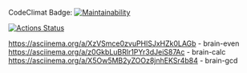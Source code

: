 CodeClimat Badge: [![Maintainability](https://api.codeclimate.com/v1/badges/a99a88d28ad37a79dbf6/maintainability)](https://codeclimate.com/github/codeclimate/codeclimate/maintainability)

[![Actions Status](https://github.com/fedotovarita/frontend-project-lvl1/workflows/Linter/badge.svg)](https://github.com/fedotovarita/frontend-project-lvl1/actions)

https://asciinema.org/a/XzVSmce0zvuPHlSJxHZk0LAGb - brain-even
https://asciinema.org/a/z0GkbLuBRlr1PYr3dJeiS87Ac - brain-calc
https://asciinema.org/a/X5Ow5MB2yZOOz8jnhEKSr4b84 - brain-gcd